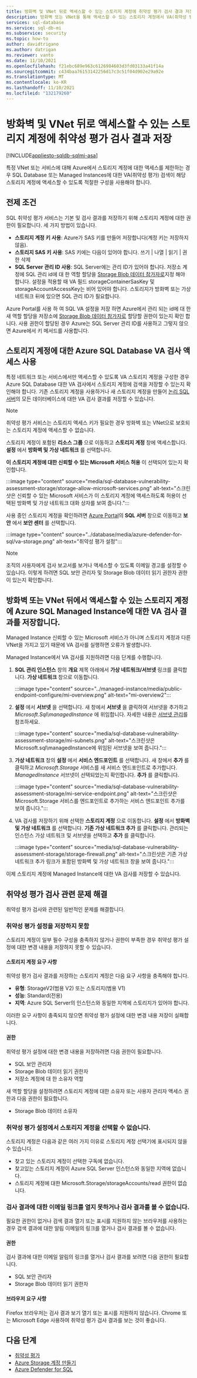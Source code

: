 ```yaml
---
title: 방화벽 및 VNet 뒤로 액세스할 수 있는 스토리지 계정에 취약성 평가 검사 결과 저장
description: 방화벽 또는 VNet을 통해 액세스할 수 있는 스토리지 계정에서 VA(취약성 평가) 검색을 저장하는 방법에 대한 지침을 제공합니다.
services: sql-database
ms.service: sql-db-mi
ms.subservice: security
ms.topic: how-to
author: davidtrigano
ms.author: datrigan
ms.reviewer: vanto
ms.date: 11/10/2021
ms.openlocfilehash: f21ebc689e963c6126984603d3fd03133a41f14a
ms.sourcegitcommit: c434baa76153142256d17c3c51f04d902e29a92e
ms.translationtype: MT
ms.contentlocale: ko-KR
ms.lasthandoff: 11/10/2021
ms.locfileid: "132179260"
---
```

# <a name="store-vulnerability-assessment-scan-results-in-a-storage-account-accessible-behind-firewalls-and-vnets"></a>방화벽 및 VNet 뒤로 액세스할 수 있는 스토리지 계정에 취약성 평가 검사 결과 저장
[!INCLUDE[appliesto-sqldb-sqlmi-asa](../includes/appliesto-sqldb-sqlmi-asa.md)]

특정 VNet 또는 서비스에 대해 Azure에서 스토리지 계정에 대한 액세스를 제한하는 경우 SQL Database 또는 Managed Instances에 대한 VA(취약성 평가) 검색이 해당 스토리지 계정에 액세스할 수 있도록 적절한 구성을 사용해야 합니다.

## <a name="prerequisites"></a>전제 조건

SQL 취약성 평가 서비스는 기본 및 검사 결과를 저장하기 위해 스토리지 계정에 대한 권한이 필요합니다.  세 가지 방법이 있습니다. 
- **스토리지 계정 키 사용**: Azure가 SAS 키를 만들어 저장합니다(계정 키는 저장하지 않음).
- **스토리지 SAS 키 사용**: SAS 키에는 다음이 있어야 합니다. 쓰기 | 나열 | 읽기 | 권한 삭제
- **SQL Server 관리 ID 사용**: SQL Server에는 관리 ID가 있어야 합니다. 저장소 계정에 SQL 관리 id에 대 한 역할 할당을 [Storage Blob 데이터 참가자로](../../role-based-access-control/built-in-roles.md#storage-blob-data-contributor)지정 해야 합니다. 설정을 적용할 때 VA 필드 storageContainerSasKey 및 storageAccountAccessKey는 비어 있어야 합니다. 스토리지가 방화벽 또는 가상 네트워크 뒤에 있으면 SQL 관리 ID가 필요합니다. 

Azure Portal를 사용 하 여 SQL VA 설정을 저장 하면 Azure에서 관리 되는 id에 대 한 새 역할 할당을 저장소에 [Storage Blob 데이터 참가자로](../../role-based-access-control/built-in-roles.md#storage-blob-data-contributor) 할당할 권한이 있는지 확인 합니다. 사용 권한이 할당된 경우 Azure는 SQL Server 관리 ID를 사용하고 그렇지 않으면 Azure에서 키 메서드를 사용합니다. 

## <a name="enable-azure-sql-database-va-scanning-access-to-the-storage-account"></a>스토리지 계정에 대한 Azure SQL Database VA 검사 액세스 사용

특정 네트워크 또는 서비스에서만 액세스할 수 있도록 VA 스토리지 계정을 구성한 경우 Azure SQL Database 대한 VA 검사에서 스토리지 계정에 검색을 저장할 수 있는지 확인해야 합니다. 기존 스토리지 계정을 사용하거나 새 스토리지 계정을 만들어 [논리 SQL 서버](logical-servers.md)의 모든 데이터베이스에 대한 VA 검사 결과를 저장할 수 있습니다.

> [!NOTE]
> 취약성 평가 서비스는 스토리지 액세스 키가 필요한 경우 방화벽 또는 VNet으로 보호되는 스토리지 계정에 액세스할 수 없습니다.

스토리지 계정이 포함된 **리소스 그룹** 으로 이동하고 **스토리지 계정** 창에 액세스합니다. **설정** 에서 **방화벽 및 가상 네트워크** 를 선택합니다.

**이 스토리지 계정에 대한 신뢰할 수 있는 Microsoft 서비스 허용** 이 선택되어 있는지 확인합니다.

:::image type="content" source="media/sql-database-vulnerability-assessment-storage/storage-allow-microsoft-services.png" alt-text="스크린샷은 신뢰할 수 있는 Microsoft 서비스가 이 스토리지 계정에 액세스하도록 허용이 선택된 방화벽 및 가상 네트워크 대화 상자를 보여 줍니다.":::

사용 중인 스토리지 계정을 확인하려면 [Azure Portal](https://portal.azure.com)의 **SQL 서버** 창으로 이동하고 **보안** 에서 **보안 센터** 를 선택합니다.

:::image type="content" source="../database/media/azure-defender-for-sql/va-storage.png" alt-text="취약성 평가 설정":::

> [!NOTE]
> 조직의 사용자에게 검사 보고서를 보거나 액세스할 수 있도록 이메일 경고를 설정할 수 있습니다. 이렇게 하려면 SQL 보안 관리자 및 Storage Blob 데이터 읽기 권한자 권한이 있는지 확인합니다.

## <a name="store-va-scan-results-for-azure-sql-managed-instance-in-a-storage-account-that-can-be-accessed-behind-a-firewall-or-vnet"></a>방화벽 또는 VNet 뒤에서 액세스할 수 있는 스토리지 계정에 Azure SQL Managed Instance에 대한 VA 검사 결과를 저장합니다.

Managed Instance 신뢰할 수 있는 Microsoft 서비스가 아니며 스토리지 계정과 다른 VNet을 가지고 있기 때문에 VA 검사를 실행하면 오류가 발생합니다.

Managed Instance에서 VA 검사를 지원하려면 다음 단계를 수행합니다.

1. **SQL 관리 인스턴스** 창의 **개요** 제목 아래에서 **가상 네트워크/서브넷** 링크를 클릭합니다. **가상 네트워크** 창으로 이동합니다.

   :::image type="content" source="../managed-instance/media/public-endpoint-configure/mi-overview.png" alt-text="mi-overview2":::

1. **설정** 에서 **서브넷** 을 선택합니다. 새 창에서 **서브넷** 을 클릭하여 서브넷을 추가하고 *Microsoft.Sql\managedInstance* 에 위임합니다. 자세한 내용은 [서브넷 관리](../../virtual-network/virtual-network-manage-subnet.md)를 참조하세요.

   :::image type="content" source="media/sql-database-vulnerability-assessment-storage/mi-subnets.png" alt-text="스크린샷은 Microsoft.sql\managedInstance에 위임된 서브넷을 보여 줍니다.":::

1. **가상 네트워크** 창의 **설정** 에서 **서비스 엔드포인트** 를 선택합니다. 새 창에서 **추가** 를 클릭하고 *Microsoft.Storage* 서비스를 새 서비스 엔드포인트로 추가합니다. *ManagedInstance* 서브넷이 선택되었는지 확인합니다. **추가** 를 클릭합니다.

   :::image type="content" source="media/sql-database-vulnerability-assessment-storage/mi-service-endpoint.png" alt-text="스크린샷은 Microsoft.Storage 서비스를 엔드포인트로 추가하는 서비스 엔드포인트 추가를 보여 줍니다.":::

1. VA 검사를 저장하기 위해 선택한 **스토리지 계정** 으로 이동합니다. **설정** 에서 **방화벽 및 가상 네트워크** 를 선택합니다. **기존 가상 네트워크 추가** 를 클릭합니다. 관리되는 인스턴스 가상 네트워크 및 서브넷을 선택하고 **추가** 를 클릭합니다.

   :::image type="content" source="media/sql-database-vulnerability-assessment-storage/storage-firewall.png" alt-text="스크린샷은 기존 가상 네트워크 추가 링크가 포함된 방화벽 및 가상 네트워크 창을 보여 줍니다.":::

이제 스토리지 계정에 Managed Instance에 대한 VA 검사를 저장할 수 있습니다.

## <a name="troubleshoot-vulnerability-assessment-scan-related-issues"></a>취약성 평가 검사 관련 문제 해결 

취약성 평가 검사와 관련된 일반적인 문제를 해결합니다.

### <a name="failure-to-save-vulnerability-assessment-settings"></a>취약성 평가 설정을 저장하지 못함

스토리지 계정이 일부 필수 구성을 충족하지 않거나 권한이 부족한 경우 취약성 평가 설정에 대한 변경 내용을 저장하지 못할 수 있습니다.

#### <a name="storage-account-requirements"></a>스토리지 계정 요구 사항

취약성 평가 검사 결과를 저장하는 스토리지 계정은 다음 요구 사항을 충족해야 합니다.

- **유형**: StorageV2(범용 V2) 또는 스토리지(범용 V1)
- **성능**: Standard(전용)
- **지역**: Azure SQL Server의 인스턴스와 동일한 지역에 스토리지가 있어야 합니다.

이러한 요구 사항이 충족되지 않으면 취약성 평가 설정에 대한 변경 내용 저장이 실패합니다.

#### <a name="permissions"></a>권한 

취약성 평가 설정에 대한 변경 내용을 저장하려면 다음 권한이 필요합니다.

- SQL 보안 관리자
- Storage Blob 데이터 읽기 권한자
- 저장소 계정에 대 한 소유자 역할

새 역할 할당을 설정하려면 스토리지 계정에 대한 소유자 또는 사용자 관리자 액세스 권한과 다음 권한이 필요합니다.

- Storage Blob 데이터 소유자

### <a name="storage-account-isnt-visible-for-selection-in-vulnerability-assessment-settings"></a>취약성 평가 설정에서 스토리지 계정을 선택할 수 없습니다.

스토리지 계정은 다음과 같은 여러 가지 이유로 스토리지 계정 선택기에 표시되지 않을 수 있습니다.

- 찾고 있는 스토리지 계정이 선택한 구독에 없습니다.
- 찾고있는 스토리지 계정이 Azure SQL Server 인스턴스와 동일한 지역에 없습니다.
- 스토리지 계정에 대한 Microsoft.Storage/storageAccounts/read 권한이 없습니다.

### <a name="failure-to-open-an-email-link-for-scan-results-or-cant-view-scan-results"></a>검사 결과에 대한 이메일 링크를 열지 못하거나 검사 결과를 볼 수 없습니다.

필요한 권한이 없거나 검색 결과 열기 또는 표시를 지원하지 않는 브라우저를 사용하는 경우 검색 결과에 대한 알림 이메일의 링크를 열거나 검사 결과를 볼 수 없습니다.

#### <a name="permissions"></a>권한

검사 결과에 대한 이메일 알림의 링크를 열거나 검사 결과를 보려면 다음 권한이 필요합니다.

- SQL 보안 관리자
- Storage Blob 데이터 읽기 권한자

#### <a name="browser-requirements"></a>브라우저 요구 사항

Firefox 브라우저는 검사 결과 보기 열기 또는 표시를 지원하지 않습니다. Chrome 또는 Microsoft Edge 사용하여 취약성 평가 검사 결과를 보는 것이 좋습니다.

## <a name="next-steps"></a>다음 단계

- [취약성 평가](sql-vulnerability-assessment.md)
- [Azure Storage 계정 만들기](../../storage/common/storage-account-create.md)
- [Azure Defender for SQL](azure-defender-for-sql.md)
